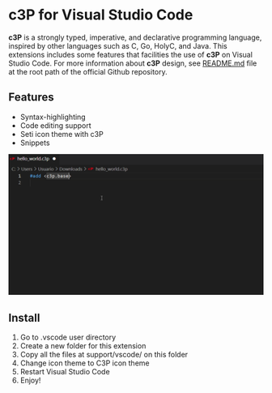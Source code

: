 # c3P for Visual Studio Code

__c3P__ is a strongly typed, imperative, and declarative programming language,
inspired by other languages such as C, Go, HolyC, and Java. This extensions
includes some features that facilities the use of __c3P__ on Visual Studio Code.
For more information about __c3P__ design, see
[README.md](https://github.com/losedavidpb/c3p-language/blob/main/README.md)
file at the root path of the official Github repository.

## Features

* Syntax-highlighting
* Code editing support
* Seti icon theme with c3P
* Snippets

![features](https://github.com/losedavidpb/c3P-lang/blob/main/support/vscode/images/features.gif)

## Install

1. Go to .vscode user directory
2. Create a new folder for this extension
3. Copy all the files at support/vscode/ on this folder
4. Change icon theme to C3P icon theme
5. Restart Visual Studio Code
6. Enjoy!